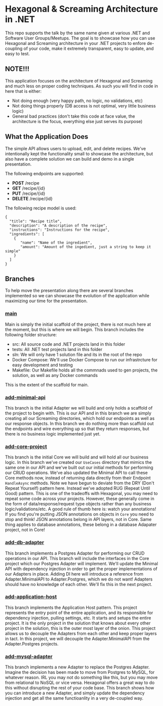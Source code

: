# Hexagonal & Screaming Architecture in .NET
This repo supports the talk by the same name given at various .NET and Software User Groups/Meetups. The goal is to showcase how you can use Hexagonal and Screaming architecture in your .NET projects to enfore de-coupling of your code, make it extremely transparent, easy to update, and easy to test.

## NOTE!!!
This application focuses on the architecture of Hexagonal and Screaming and much less on proper coding techniques. As such you will find in code in here that is either:
- Not doing enough (very happy path, no logic, no validations, etc)
- Not doing things properly (DB access is not optimal, very little business logic)
- General bad practices (don't take this code at face value, the architecture is the focus, everything else just serves its purpose)

## What the Application Does
The simple API allows users to upload, edit, and delete recipes. We've intentionally kept the functionality small to showcase the architecture, but also have a complete solution we can build and demo in a single presentation.

The following endpoints are supported:
- __POST__ /recipe
- __GET__ /recipe/{id}
- __PUT__ /recipe/{id}
- __DELETE__ /recipe/{id}

The following recipe model is used:
```
{
  "title": "Recipe title",
  "description": "A description of the recipe",
  "instructions": "Instructions for the recipe",
  "ingredients": [
    {
       "name": "Name of the ingredient",
       "amount": "Amount of the ingedient, just a string to keep it simple"
    }
  ]
}
```

## Branches
To help move the presentation along there are several branches implemented so we can showcase the evolution of the application while maximizing our time for the presentation.

### [main](https://github.com/atkinsonbg/hexagonal-screaming-architecture-dotnet)
Main is simply the initial scaffold of the project, there is not much here at the moment, but this is where we will begin. This branch includes the following folder structure:
- src: All source code and .NET projects land in this folder
- tests: All .NET test projects land in this folder
- sln: We will only have 1 solution file and its in the root of the repo
- Docker Compose: We'll use Docker Compose to run our infrastrcture for easy development and testing
- Makefile: Our Makefile holds all the commnads used to gen projects, the solution, as well as any Docker commands

This is the extent of the scaffold for main.

### [add-minimal-api](https://github.com/atkinsonbg/hexagonal-screaming-architecture-dotnet/tree/add-minimal-api)
This branch is the initial Adapter we will build and only holds a scaffold of the project to begin with. This is our API
and in this branch we are simply creating all our Screaming directories, which hold our endpoints as well as our
response objects. In this branch we do nothing more than scaffold out the endpoints and wire everything up so that
they return responses, but there is no business logic implemented just yet.

### [add-core-project](https://github.com/atkinsonbg/hexagonal-screaming-architecture-dotnet/tree/add-core-project)
This branch is the initial Core we will build and will hold all our business logic. In this branch we've created our `UseCases` directory that mimics the same one in our API and we've built out our initial methods for performing our CRUD operations. We've also updated the Minimal API to call these Core methods now, instead of returning data directly from their Endpoint `HandleAsync` methods. Note we have begun to deviate from the DRY (Don't Repeat Yourself) pattern here. Instead we've adopted RUG (Repeat Until Good) pattern. This is one of the tradeoffs with Hexagonal, you may need to repeat some code across your projects. However, these generally come in the form of data/response/request type objects rather than any business logic/validations/etc. A good rule of thumb here is: watch your annotations! If you find you're putting JSON annotations on objects in `Core` you need to stop and think! JSON annotations belong in API layers, not in Core. Same thing applies to database annotations, these belong in a database Adapater project, not in Core!

### [add-db-adapter](https://github.com/atkinsonbg/hexagonal-screaming-architecture-dotnet/tree/add-db-adapter)
This branch implements a Postgres Adapter for performing our CRUD operations in our API. This branch will include the interfaces in the Core project which our Postgres Adapter will implement. We'll update the Minimal API with dependency injection in order to get the proper implementations of our Adapters in place. Adding DI here will introduce a reference from Adapter.MinimalAPI to Adapter.Postgres, which we do not want! Adapters should have no knowledge of each other. We'll fix this in the next project.

### [add-application-host](https://github.com/atkinsonbg/hexagonal-screaming-architecture-dotnet/tree/add-application-host)
This branch implements the Application Host pattern. This project represents the entry point of the entire application, and its responsible for dependency injection, pulling settings, etc. It starts and setups the entire project. It is the only project in the solution that knows about every other project in the solution, this is the outer most layer of the onion. This project allows us to decouple the Adapters from each other and keep proper layers in tact. In this project, we will decouple the Adapter.MinimalAPI from the Adapter.Postgres projects.

### [add-mysql-adapter](https://github.com/atkinsonbg/hexagonal-screaming-architecture-dotnet/tree/add-mysql-adapter)
This branch implements a new Adapter to replace the Postgres Adapter. Imagine the decision has been made to move from Postgres to MySQL, for whatever reason. IRL you may not do something like this, but you may move from relational to NoSQL or vice versa. Hexagonal offers a great way to do this without disrupting the rest of your code base. This branch shows how you can introduce a new Adapter, and simply update the dependency injection and get all the same functioanlity in a very de-coupled way.